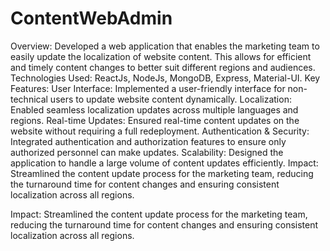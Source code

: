 # ContentWebAdmin

Overview: Developed a web application that enables the marketing team to easily update the localization of website content. This allows for efficient and timely content changes to better suit different regions and audiences. Technologies Used: ReactJs, NodeJs, MongoDB, Express, Material-UI. Key Features: User Interface: Implemented a user-friendly interface for non-technical users to update website content dynamically. Localization: Enabled seamless localization updates across multiple languages and regions. Real-time Updates: Ensured real-time content updates on the website without requiring a full redeployment. Authentication & Security: Integrated authentication and authorization features to ensure only authorized personnel can make updates. Scalability: Designed the application to handle a large volume of content updates efficiently. Impact: Streamlined the content update process for the marketing team, reducing the turnaround time for content changes and ensuring consistent localization across all regions.

Impact: Streamlined the content update process for the marketing team, reducing the turnaround time for content changes and ensuring consistent localization across all regions.
